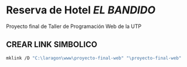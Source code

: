 # Reserva de Hotel **_EL BANDIDO_**

Proyecto final de Taller de Programación Web de la UTP

## CREAR LINK SIMBOLICO

```bash
mklink /D "C:\laragon\www\proyecto-final-web" "\proyecto-final-web"
```
